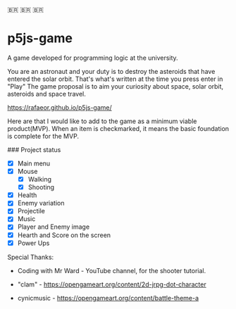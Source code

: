 🇧🇷 🇧🇷 🇧🇷

# p5js-game
A game developed for programming logic at the university.

You are an astronaut and your duty is to destroy the asteroids that have entered the solar orbit. That's what's written at the time you press enter in "Play"
The game proposal is to aim your curiosity about space, solar orbit, asteroids and space travel.

https://rafaeor.github.io/p5js-game/

Here are that I would like to add to the game as a minimum viable product(MVP). 
When an item is checkmarked, it means the basic foundation is complete for the MVP.

\### Project status

- [x] Main menu
- [x] Mouse
  - [x] Walking
  - [x] Shooting
- [x] Health
- [x] Enemy variation
- [x] Projectile
- [x] Music
- [x] Player and Enemy image
- [x] Hearth and Score on the screen
- [x] Power Ups

Special Thanks:

- Coding with Mr Ward - YouTube channel, for the shooter tutorial.

- "clam" - https://opengameart.org/content/2d-jrpg-dot-character

- cynicmusic - https://opengameart.org/content/battle-theme-a
